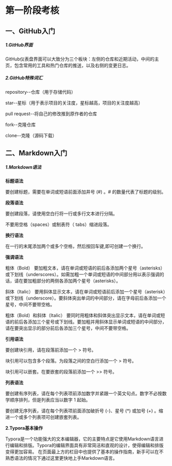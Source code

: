# **第一阶段考核**

## 一、GitHub入门

##### 1.GitHub界面

GitHub仪表盘界面可以大致分为三个板块：左侧的仓库和近期活动，中间的主页，包含常用的工具和热门仓库的推送，以及右侧的变更日志。

##### **2.GitHub特殊词汇**

repository--仓库（用于存储代码）

star--星标（用于表示项目的关注度，星标越高，项目的关注度越高）

pull request--将自己的修改推到原作者的仓库

fork--克隆仓库

clone--克隆（源码下载）

## 二、Markdown入门

##### **1.Markdown语法**

**标题语法**

要创建标题，需要在单词或短语前面添加井号 (#) 。# 的数量代表了标题的级别。

**段落语法**

要创建段落，请使用空白行将一行或多行文本进行分隔。

不要用空格（spaces）或制表符（ tabs）缩进段落。

**换行语法**

在一行的末尾添加两个或多个空格，然后按回车键,即可创建一个换行。

**强调语法**

粗体（Bold）
要加粗文本，请在单词或短语的前后各添加两个星号（asterisks）或下划线（underscores）。如需加粗一个单词或短语的中间部分用以表示强调的话，请在要加粗部分的两侧各添加两个星号（asterisks）。

斜体（Italic）
要用斜体显示文本，请在单词或短语前后添加一个星号（asterisk）或下划线（underscore）。要斜体突出单词的中间部分，请在字母前后各添加一个星号，中间不要带空格。

粗体（Bold）和斜体（Italic）
要同时用粗体和斜体突出显示文本，请在单词或短语的前后各添加三个星号或下划线。要加粗并用斜体显示单词或短语的中间部分，请在要突出显示的部分前后各添加三个星号，中间不要带空格。

**引用语法**

要创建块引用，请在段落前添加一个 > 符号。

块引用可以包含多个段落。为段落之间的空白行添加一个 > 符号。

块引用可以嵌套。在要嵌套的段落前添加一个 >> 符号。

**列表语法**

要创建有序列表，请在每个列表项前添加数字并紧跟一个英文句点。数字不必按数学顺序排列，但是列表应当以数字 1 起始。

要创建无序列表，请在每个列表项前面添加破折号 (-)、星号 (*) 或加号 (+) 。缩进一个或多个列表项可创建嵌套列表。

**2.Typora基本操作**

Typora是一个功能强大的文本编辑器，它的主要特点是它使用Markdown语言进行编辑和排版。Typora的编辑界面具有非常简洁和直观的设计，使得编辑和排版变得更加容易。 在页面最上方的栏目中也提供了基本的操作指南，新手可以在不熟悉语法的情况下通过这里更快地上手Markdown语言。





